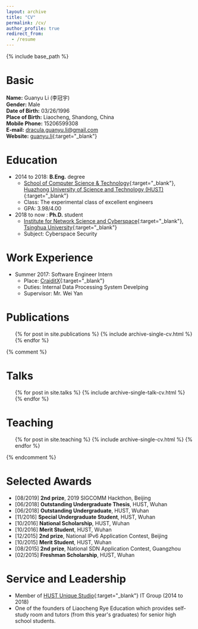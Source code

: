 ```yaml
---
layout: archive
title: "CV"
permalink: /cv/
author_profile: true
redirect_from:
  - /resume
---
```


{% include base_path %}

Basic
======
**Name:** Guanyu Li (李冠宇)  
**Gender:** Male  
**Date of Birth:** 03/26/1996  
**Place of Birth:** Liaocheng, Shandong, China  
**Mobile Phone:** 15206599308  
**E-mail:** dracula.guanyu.li@gmail.com  
**Website:** [guanyu.li](https://guanyu.li){:target="\_blank"}  

Education
======
* 2014 to 2018: **B.Eng.** degree
  * [School of Computer Science & Technology](http://cs.hust.edu.cn){:target="\_blank"}, [Huazhong University of Science and Technology (HUST)](http://www.hust.edu.cn){:target="\_blank"}
  * Class: The experimental class of excellent engineers
  * GPA: 3.98/4.00
* 2018 to now : **Ph.D.** student
  * [Institute for Network Science and Cyberspace](http://www.insc.tsinghua.edu.cn){:target="\_blank"}, [Tsinghua University](https://www.tsinghua.edu.cn){:target="\_blank"}
  * Subject: Cyberspace Security

Work Experience
======
* Summer 2017: Software Engineer Intern
  * Place: [CraiditX](https://www.creditx.com/){:target="\_blank"}
  * Duties: Internal Data Processing System Develping
  * Supervisor: Mr. Wei Yan
  
Publications
======
  <ul>{% for post in site.publications %}
    {% include archive-single-cv.html %}
  {% endfor %}</ul>
  
{% comment %}

Talks
======
  <ul>{% for post in site.talks %}
    {% include archive-single-talk-cv.html %}
  {% endfor %}</ul>
  
Teaching
======
  <ul>{% for post in site.teaching %}
    {% include archive-single-cv.html %}
  {% endfor %}</ul>

{% endcomment %}

Selected Awards
======
* [08/2019] **2nd prize**, 2019 SIGCOMM Hackthon, Beijing
* [06/2018] **Outstanding Undergraduate Thesis**, HUST, Wuhan
* [06/2018] **Outstanding Undergraduate**, HUST, Wuhan
* [11/2016] **Special Undergraduate Student**, HUST, Wuhan
* [10/2016] **National Scholarship**, HUST, Wuhan
* [10/2016] **Merit Student**, HUST, Wuhan
* [12/2015] **2nd prize**, National IPv6 Application Contest, Beijing
* [10/2015] **Merit Student**, HUST, Wuhan
* [08/2015] **2nd prize**, National SDN Application Contest, Guangzhou
* [02/2015] **Freshman Scholarship**, HUST, Wuhan
  
Service and Leadership
======
* Member of [HUST Unique Studio](https://www.hustunique.com){:target="\_blank"} IT Group (2014 to 2018)
* One of the founders of Liaocheng Rye Education which provides self-study room and tutors (from this year's graduates) for senior high school students.
